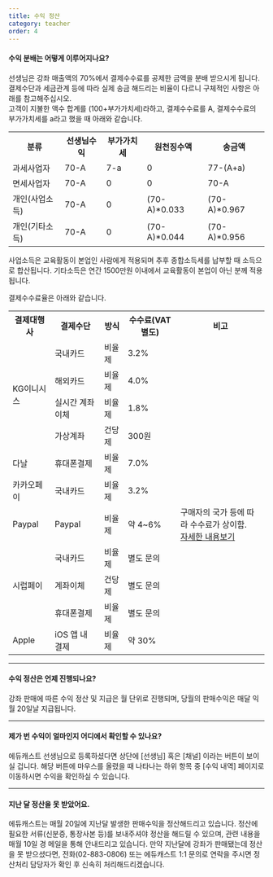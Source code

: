 ```yaml
---
title: 수익 정산
category: teacher
order: 4
---
```

#### 수익 분배는 어떻게 이루어지나요?
선생님은 강좌 매출액의 70%에서 결제수수료를 공제한 금액을 분배 받으시게 됩니다. 결제수단과 세금관계 등에 따라 실제 송금 해드리는 비율이 다르니 구체적인 사항은 아래를 참고해주십시오.  
고객이 지불한 액수 합계를 (100+부가가치세)라하고, 결제수수료를 A, 결제수수료의 부가가치세를 a라고 했을 때 아래와 같습니다.  
<table>
<th>분류</th>
<th>선생님수익</th>
<th>부가가치세</th>
<th>원천징수액</th>
<th>송금액</th>
<tr>
<td>과세사업자</td>
<td>70-A</td>
<td>7-a</td>
<td>0</td>
<td>77-(A+a)</td>
</tr>
<tr>
<td>면세사업자</td>
<td>70-A</td>
<td>0</td>
<td>0</td>
<td>70-A</td>
</tr>
<tr>
<td>개인(사업소득)</td>
<td>70-A</td>
<td>0</td>
<td>(70-A)*0.033</td>
<td>(70-A)*0.967</td>
</tr>
<tr>
<td>개인(기타소득)</td>
<td>70-A</td>
<td>0</td>
<td>(70-A)*0.044</td>
<td>(70-A)*0.956</td>
</tr>
</table>

사업소득은 교육활동이 본업인 사람에게 적용되며 추후 종합소득세를 납부할 때 소득으로 합산됩니다. 기타소득은 연간 1500만원 이내에서 교육활동이 본업이 아닌 분께 적용됩니다.  

결제수수료율은 아래와 같습니다.
<table>
<tr>
<th> 결제대행사 </th>
<th> 결제수단 </th>
<th> 방식 </th>
<th> 수수료(VAT 별도) </th>
<th> 비고 </th>
</tr>
<tr>
<td rowspan=4>KG이니시스</td>
<td>국내카드</td>
<td>비율제</td>
<td>3.2%</td>
<td></td>
</tr>
<tr>
<td>해외카드</td>
<td>비율제</td>
<td>4.0%</td>
<td></td>
</tr>
<tr>
<td>실시간 계좌이체</td>
<td>비율제</td>
<td>1.8%</td>
<td></td>
</tr>
<tr>
<td>가상계좌</td>
<td>건당제</td>
<td>300원</td>
<td></td>
</tr>
<tr>
<td>다날</td>
<td>휴대폰결제</td>
<td>비율제</td>
<td>7.0%</td>
<td></td>
</tr>
<tr>
<td>카카오페이</td>
<td>국내카드</td>
<td>비율제</td>
<td>3.2%</td>
<td></td>
</tr>
<tr>
<td>Paypal</td>
<td>Paypal</td>
<td>비율제</td>
<td> 약 4~6%<br></td>
<td>구매자의 국가 등에 따라 수수료가 상이함.<br>
<a href="https://www.paypal.com/kr/webapps/mpp/ua/useragreement-full#exhibit_A">자세한 내용보기</a> </td>
</tr>
<tr>
<td rowspan=3>시럽페이</td>
<td>국내카드</td>
<td>비율제</td>
<td>별도 문의</td>
<td></td>
</tr>
<tr>
<td>계좌이체</td>
<td>건당제</td>
<td>별도 문의</td>
<td></td>
</tr>
<tr>
<td>휴대폰결제</td>
<td>비율제</td>
<td>별도 문의</td>
<td></td>
</tr>
<tr>
<td>Apple</td>
<td>iOS 앱 내 결제</td>
<td>비율제</td>
<td>약 30%</td>
<td></td>
</tr>
</table>


---

#### 수익 정산은 언제 진행되나요?
강좌 판매에 따른 수익 정산 및 지급은 월 단위로 진행되며, 당월의 판매수익은 매달 익월 20일날 지급됩니다.

---

#### 제가 번 수익이 얼마인지 어디에서 확인할 수 있나요?
에듀캐스트 선생님으로 등록하셨다면 상단에 [선생님] 혹은 [채널] 이라는 버튼이 보이실 겁니다. 해당 버튼에 마우스를 올렸을 때 나타나는 하위 항목 중 [수익 내역] 페이지로 이동하시면 수익을 확인하실 수 있습니다.

---

#### 지난 달 정산을 못 받았어요.
에듀캐스트는 매월 20일에 지난달 발생한 판매수익을 정산해드리고 있습니다. 정산에 필요한 서류(신분증, 통장사본 등)를 보내주셔야 정산을 해드릴 수 있으며, 관련 내용을 매월 10일 경 메일을 통해 안내드리고 있습니다. 만약 지난달에 강좌가 판매됐는데 정산을 못 받으셨다면, 전화(02-883-0806) 또는 에듀캐스트 1:1 문의로 연락을 주시면 정산처리 담당자가 확인 후 신속히 처리해드리겠습니다.
